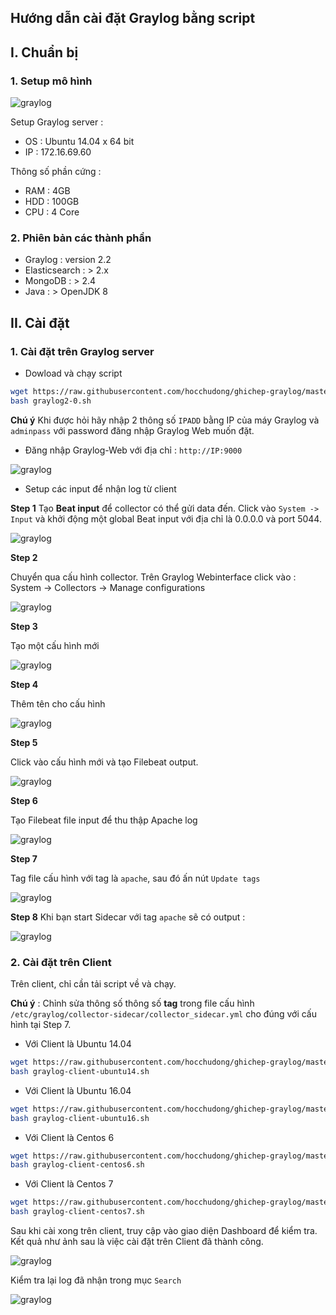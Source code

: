 ## Hướng dẫn cài đặt Graylog bằng script

## I. Chuẩn bị

### 1. Setup mô hình 

![graylog](/images/graylog-install01.png)

Setup Graylog server :

 - OS : Ubuntu 14.04 x 64 bit
 - IP : 172.16.69.60
	
Thông số phần cứng : 

 - RAM : 4GB
 - HDD : 100GB
 - CPU : 4 Core
	
### 2. Phiên bản các thành phần

 - Graylog : version 2.2 
 - Elasticsearch : > 2.x
 - MongoDB : > 2.4
 - Java : > OpenJDK 8
	
## II. Cài đặt 

### 1. Cài đặt trên Graylog server

 - Dowload và chạy script
 
```sh
wget https://raw.githubusercontent.com/hocchudong/ghichep-graylog/master/scripts/graylog2-0.sh
bash graylog2-0.sh
```
**Chú ý** Khi được hỏi hãy nhập 2 thông số `IPADD` bằng IP của máy Graylog và `adminpass` với password đăng nhập Graylog Web muốn đặt.

 - Đăng nhập Graylog-Web với địa chỉ : `http://IP:9000`
 
![graylog](/images/graylog-install02.png)
 
  - Setup các input để nhận log từ client
 
**Step 1**
Tạo **Beat input** để collector có thể gửi data đến. Click vào `System -> Input` và khởi động một global Beat input với địa chỉ là 0.0.0.0 và port 5044.

![graylog](/images/step1.png)

**Step 2**

Chuyển qua cấu hình collector. Trên Graylog Webinterface click vào : System -> Collectors -> Manage configurations

![graylog](/images/step2.png)

**Step 3**

Tạo một cấu hình mới

![graylog](/images/step3-1.png)

**Step 4**

Thêm tên cho cấu hình

![graylog](/images/step3-2.png)

**Step 5**

Click vào cấu hình mới và tạo Filebeat output.

![graylog](/images/step4.png)

**Step 6**

Tạo Filebeat file input để thu thập Apache log

![graylog](/images/step5.png)

**Step 7**

Tag file cấu hình với tag là `apache`, sau đó ấn nút `Update tags`

![graylog](/images/step6.png)

**Step 8**
Khi bạn start Sidecar với tag `apache` sẽ có output :

![graylog](/images/step7.png)
	
### 2. Cài đặt trên Client	

Trên client, chỉ cần tải script về và chạy. 

**Chú ý** : Chỉnh sửa thông số thông số **tag** trong file cấu hình `/etc/graylog/collector-sidecar/collector_sidecar.yml` cho đúng với cấu hình tại Step 7.

 - Với Client là Ubuntu 14.04
 
```sh
wget https://raw.githubusercontent.com/hocchudong/ghichep-graylog/master/scripts/graylog-client-ubuntu14.sh
bash graylog-client-ubuntu14.sh
```

 - Với Client là Ubuntu 16.04
 
```sh
wget https://raw.githubusercontent.com/hocchudong/ghichep-graylog/master/scripts/graylog-client-ubuntu16.sh
bash graylog-client-ubuntu16.sh
```

 - Với Client là Centos 6
 
```sh
wget https://raw.githubusercontent.com/hocchudong/ghichep-graylog/master/scripts/graylog-client-centos6.sh
bash graylog-client-centos6.sh
```

 - Với Client là Centos 7
 
```sh
wget https://raw.githubusercontent.com/hocchudong/ghichep-graylog/master/scripts/graylog-client-centos7.sh
bash graylog-client-centos7.sh
```

Sau khi cài xong trên client, truy cập vào giao diện Dashboard để kiểm tra. Kết quả như ảnh sau là việc cài đặt trên Client đã thành công.

![graylog](/images/graylog-install03.png)

Kiểm tra lại log đã nhận trong mục `Search`

![graylog](/images/graylog-install04.png)
